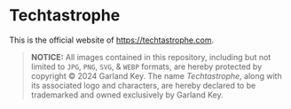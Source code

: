 # Techtastrophe

This is the official website of <https://techtastrophe.com>.

> **NOTICE:** All images contained in this repository, including but not limited to `JPG`, `PNG`, `SVG`, & `WEBP` formats, are hereby protected by copyright © 2024 Garland Key. The name _Techtastrophe_, along with its associated logo and characters, are hereby declared to be trademarked and owned exclusively by Garland Key.

